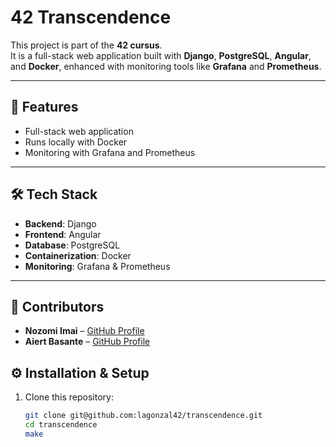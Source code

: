 # 42 Transcendence

This project is part of the **42 cursus**.  
It is a full-stack web application built with **Django**, **PostgreSQL**, **Angular**, and **Docker**, enhanced with monitoring tools like **Grafana** and **Prometheus**.  

---

## 🚀 Features
- Full-stack web application
- Runs locally with Docker
- Monitoring with Grafana and Prometheus

---

## 🛠️ Tech Stack
- **Backend**: Django  
- **Frontend**: Angular  
- **Database**: PostgreSQL  
- **Containerization**: Docker  
- **Monitoring**: Grafana & Prometheus  

---

## 👥 Contributors

- **Nozomi Imai** – [GitHub Profile](https://github.com/inozo22)  
- **Aiert Basante** – [GitHub Profile](https://github.com/otxobot)

## ⚙️ Installation & Setup

1. Clone this repository:
   ```bash
   git clone git@github.com:lagonzal42/transcendence.git
   cd transcendence
   make
